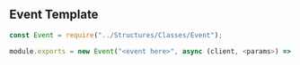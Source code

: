 ## Event Template

```js
const Event = require("../Structures/Classes/Event");

module.exports = new Event("<event here>", async (client, <params>) => {});
```
